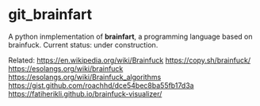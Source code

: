 # git_brainfart

A python inmplementation of **brainfart**, a programming language based on brainfuck.
Current status: under construction.

Related:
https://en.wikipedia.org/wiki/Brainfuck
https://copy.sh/brainfuck/
https://esolangs.org/wiki/brainfuck
https://esolangs.org/wiki/Brainfuck_algorithms
https://gist.github.com/roachhd/dce54bec8ba55fb17d3a
https://fatiherikli.github.io/brainfuck-visualizer/

